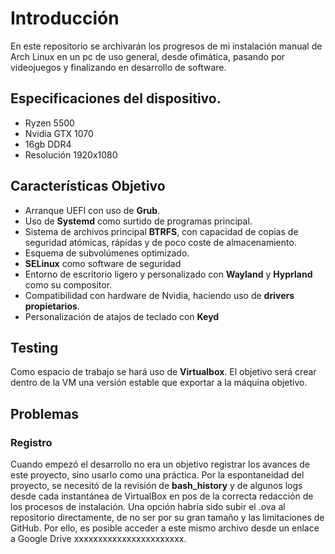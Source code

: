 # Introducción
En este repositorio se archivarán los progresos de mi instalación manual de Arch Linux en un pc de uso general, desde ofimática, pasando por videojuegos y finalizando en desarrollo de software.

## Especificaciones del dispositivo.
- Ryzen 5500
- Nvidia GTX 1070
- 16gb DDR4
- Resolución 1920x1080

## Características Objetivo
- Arranque UEFI con uso de **Grub**.
- Uso de **Systemd** como surtido de programas principal.
- Sistema de archivos principal **BTRFS**, con capacidad de copias de seguridad atómicas, rápidas y de poco coste de almacenamiento.
- Esquema de subvolúmenes optimizado.
- **SELinux** como software de seguridad
- Entorno de escritorio ligero y personalizado con **Wayland** y **Hyprland** como su compositor.
- Compatibilidad con hardware de Nvidia, haciendo uso de **drivers propietarios**.
- Personalización de atajos de teclado con **Keyd**

## Testing
Como espacio de trabajo se hará uso de **Virtualbox**. El objetivo será crear dentro de la VM una versión estable que exportar a la máquina objetivo.

## Problemas
### Registro
Cuando empezó el desarrollo no era un objetivo registrar los avances de este proyecto, sino usarlo como una práctica. Por la espontaneidad del proyecto, se necesitó de la revisión de **bash_history** y de algunos logs desde cada instantánea de VirtualBox en pos de la correcta redacción de los procesos de instalación.
Una opción habría sido subir el .ova al repositorio directamente, de no ser por su gran tamaño y las limitaciones de GitHub. Por ello, es posible acceder a este mismo archivo desde un enlace a Google Drive xxxxxxxxxxxxxxxxxxxxxxx.
